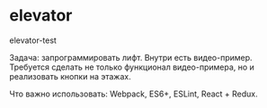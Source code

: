 # elevator
elevator-test

Задача: запрограммировать лифт. Внутри есть видео-пример. Требуется сделать не только функционал видео-примера, но и реализовать кнопки на этажах.

Что важно использовать: Webpack, ES6+, ESLint, React + Redux.
